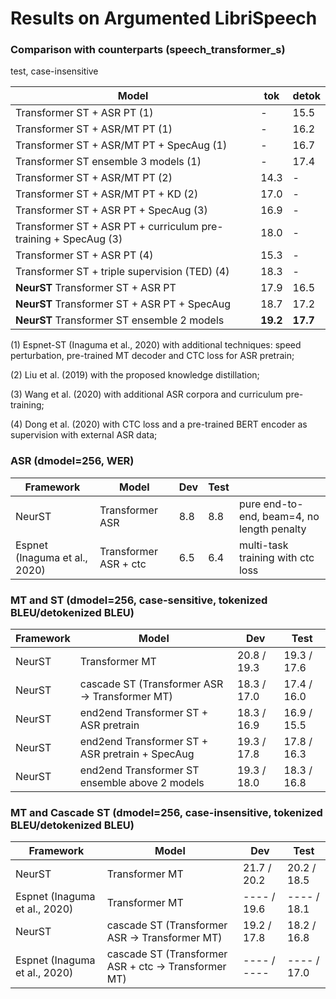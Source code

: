 # Results on Argumented LibriSpeech


### Comparison with counterparts (speech_transformer_s)
test, case-insensitive

|Model|tok|detok|
|---|---|---|
|Transformer ST + ASR PT (1)| - |15.5|
|Transformer ST + ASR/MT PT (1)| - |16.2|
|Transformer ST + ASR/MT PT + SpecAug (1) | - |16.7|
|Transformer ST ensemble 3 models (1) | - | 17.4|
|Transformer ST + ASR/MT PT (2)| 14.3 | - |
|Transformer ST + ASR/MT PT + KD (2) | 17.0 | - |
|Transformer ST + ASR PT + SpecAug (3) | 16.9 | - |
|Transformer ST + ASR PT + curriculum pre-training + SpecAug (3) | 18.0 | - |
|Transformer ST + ASR PT (4) | 15.3 | - |
|Transformer ST + triple supervision (TED) (4) | 18.3 | - |
|**NeurST** Transformer ST + ASR PT | 17.9 | 16.5 |
|**NeurST** Transformer ST + ASR PT + SpecAug | 18.7 | 17.2 |
|**NeurST** Transformer ST ensemble 2 models | **19.2** | **17.7**|

(1) Espnet-ST (Inaguma et al., 2020) with additional techniques: speed perturbation, pre-trained MT decoder and CTC loss for ASR pretrain;

(2) Liu et al. (2019) with the proposed knowledge distillation;

(3) Wang et al. (2020) with additional ASR corpora and curriculum pre-training;

(4) Dong et al. (2020) with CTC loss and a pre-trained BERT encoder as supervision with external ASR data;


### ASR (dmodel=256, WER) 

|Framework|Model|Dev|Test| |
|---|---|---|---|---|
|NeurST|Transformer ASR |8.8|8.8| pure end-to-end, beam=4, no length penalty |
|Espnet (Inaguma et al., 2020)| Transformer ASR + ctc | 6.5 | 6.4 | multi-task training with ctc loss | 


### MT and ST (dmodel=256, case-sensitive, tokenized BLEU/detokenized BLEU)

|Framework|Model|Dev|Test|
|---|---|---|---|
|NeurST|Transformer MT |20.8 / 19.3 | 19.3 / 17.6 |
|NeurST|cascade ST (Transformer ASR -> Transformer MT) | 18.3 / 17.0| 17.4 / 16.0 |
|NeurST|end2end Transformer ST + ASR pretrain | 18.3 / 16.9 | 16.9 / 15.5  |
|NeurST|end2end Transformer ST + ASR pretrain + SpecAug | 19.3 / 17.8 | 17.8 / 16.3  |
|NeurST|end2end Transformer ST ensemble above 2 models | 19.3 / 18.0 | 18.3 / 16.8  |

### MT and Cascade ST (dmodel=256, case-insensitive, tokenized BLEU/detokenized BLEU)

|Framework|Model|Dev|Test|
|---|---|---|---|
|NeurST|Transformer MT | 21.7 / 20.2 | 20.2 / 18.5 |
|Espnet (Inaguma et al., 2020)| Transformer MT| ---- / 19.6 | ---- / 18.1 |
|NeurST|cascade ST (Transformer ASR -> Transformer MT) | 19.2 / 17.8 | 18.2 / 16.8 |
|Espnet (Inaguma et al., 2020)| cascade ST (Transformer ASR + ctc -> Transformer MT) | ---- / ---- | ---- / 17.0 |



